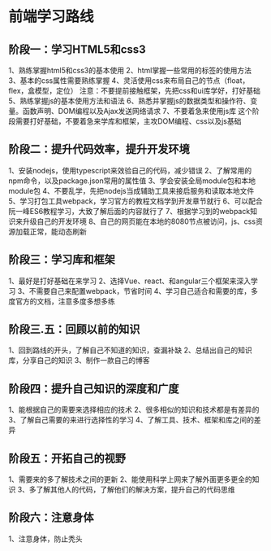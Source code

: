# 前端学习路线
## 阶段一：学习HTML5和css3
1、熟练掌握html5和css3的基本使用
2、html掌握一些常用的标签的使用方法
3、基本的css属性需要熟练掌握
4、灵活使用css来布局自己的节点（float，flex，盒模型，定位）
注意：不要提前接触框架，先把css和ui库学好，打好基础
5、熟练掌握js的基本使用方法和语法
6、熟悉并掌握js的数据类型和操作符、变量。函数声明、DOM编程以及Ajax发送网络请求
7、不要着急来使用js库
这个阶段需要打好基础，不要着急来学库和框架，主攻DOM编程、css以及js基础

## 阶段二：提升代码效率，提升开发环境
1、安装nodejs，使用typescript来效验自己的代码，减少错误
2、了解常用的npm命令，以及package.json常用的属性值
3、学会安装全局module包和本地module包
4、不要乱学，先把nodejs当成辅助工具来接启服务和读取本地文件
5、学习打包工具webpack，学习官方的教程文档学到开发章节就行
6、可以配合阮一峰ES6教程学习，大致了解后面的内容就行了
7、根据学习到的webpack知识来升级自己的开发环境
8、自己的网页能在本地的8080节点被访问，js、css资源加载正常，能动态刷新

## 阶段三：学习库和框架
1、最好是打好基础在来学习
2、选择Vue、react、和angular三个框架来深入学习
3、不需要自己来配置webpack，节省时间
4、学习自己适合和需要的库，多度官方的文档，注意多度多想多练

## 阶段三.五：回顾以前的知识
1、回到路线的开头，了解自己不知道的知识，查漏补缺
2、总结出自己的知识库，分享自己的知识
3、制作一款自己的博客

## 阶段四：提升自己知识的深度和广度
1、能根据自己的需要来选择相应的技术
2、很多相似的知识和技术都是有差异的
3、了解自己需要的来进行选择性的学习
4、了解工具、技术、框架和库之间的差异

## 阶段五：开拓自己的视野
1、需要来的多了解技术之间的更新
2、能使用科学上网来了解外面更多更全的知识
3、多了解其他人的代码，了解他们的解决方案，提升自己的代码思维

## 阶段六：注意身体
1、注意身体，防止秃头
